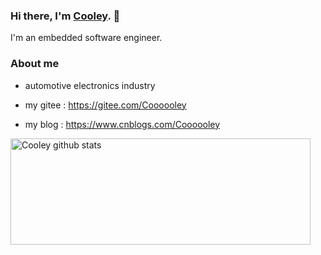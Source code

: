 ### Hi there, I'm [Cooley](https://www.cnblogs.com/cooley/). 👋

I'm an embedded software engineer.

<!--
**Coooooley/Coooooley** is a ✨ _special_ ✨ repository because its `README.md` (this file) appears on your GitHub profile.

Here are some ideas to get you started:

- 🔭 I’m currently working on ...
- 🌱 I’m currently learning ...
- 👯 I’m looking to collaborate on ...
- 🤔 I’m looking for help with ...
- 💬 Ask me about ...
- 📫 How to reach me: ...
- 😄 Pronouns: ...
- ⚡ Fun fact: ...
-->

### About me

- automotive electronics industry

- my gitee : https://gitee.com/Coooooley
<!--
- my github: https://github.com/Coooooley
-->
- my blog  : https://www.cnblogs.com/Coooooley


<a href="https://github.com/anuraghazra/github-readme-stats">
  <img align="center" src="https://github-readme-stats.vercel.app/api?username=Coooooley&hide=prs&count_private=true&show_icons=true&theme=material-palenight" alt="Cooley github stats" width="480" height="170" />
</a>
